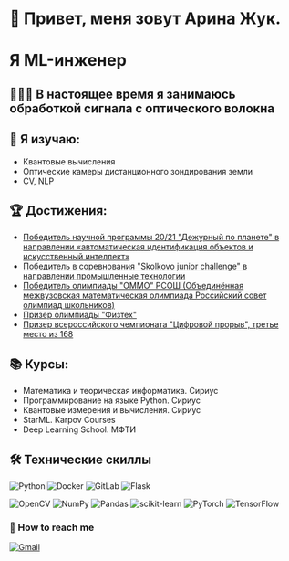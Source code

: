# 👋 Привет, меня зовут Арина Жук. 
# Я ML-инженер

## 👨🏻‍💻 В настоящее время я занимаюсь обработкой сигнала с оптического волокна
## 🔬 Я изучаю:
- Квантовые вычисления
- Оптические камеры дистанционного зондирования земли
- CV, NLP

## 🏆 Достижения:
- [Победитель научной программы 20/21 "Дежурный по планете" в направлении «автоматическая идентификация объектов и искусственный интеллект»](planet.pdf)
- [Победитель в соревнования "Skolkovo junior challenge" в направлении промышленные технологии](skolkovo.pdf)
- [Победитель олимпиады "ОММО" РСОШ (Объединённая межвузовская математическая олимпиада Российский совет олимпиад школьников)](ommo.pdf)
- [Призер олимпиады "Физтех"](MIPT.pdf)
- [Призер всероссийского чемпионата "Цифровой прорыв", третье место из 168](pochta.pdf)


## 📚 Курсы:
- Математика и теорическая информатика. Сириус
- Программирование на языке Python. Сириус
- Квантовые измерения и вычисления. Сириус
- StarML. Karpov Courses
- Deep Learning School. МФТИ

## 🛠 Технические скиллы

![Python](https://img.shields.io/badge/python-3670A0?style=for-the-badge&logo=python&logoColor=ffdd54)
![Docker](https://img.shields.io/badge/docker-%230db7ed.svg?style=for-the-badge&logo=docker&logoColor=white)
![GitLab](https://img.shields.io/badge/gitlab-%23181717.svg?style=for-the-badge&logo=gitlab&logoColor=white)
![Flask](https://img.shields.io/badge/flask-%23000.svg?style=for-the-badge&logo=flask&logoColor=white)

![OpenCV](https://img.shields.io/badge/opencv-%23white.svg?style=for-the-badge&logo=opencv&logoColor=white)
![NumPy](https://img.shields.io/badge/numpy-%23013243.svg?style=for-the-badge&logo=numpy&logoColor=white)
![Pandas](https://img.shields.io/badge/pandas-%23150458.svg?style=for-the-badge&logo=pandas&logoColor=white)
![scikit-learn](https://img.shields.io/badge/scikit--learn-%23F7931E.svg?style=for-the-badge&logo=scikit-learn&logoColor=white)
![PyTorch](https://img.shields.io/badge/PyTorch-%23EE4C2C.svg?style=for-the-badge&logo=PyTorch&logoColor=white)
![TensorFlow](https://img.shields.io/badge/TensorFlow-%23FF6F00.svg?style=for-the-badge&logo=TensorFlow&logoColor=white)


### 🤝 How to reach me 

[![Gmail](https://img.shields.io/badge/Gmail-D14836?style=for-the-badge&logo=gmail&logoColor=white)](mailto:tcofaz@yandex.ru)


<!---
sir-timio/sir-timio is a ✨ special ✨ repository because its `README.md` (this file) appears on your GitHub profile.
You can click the Preview link to take a look at your changes.
--->
